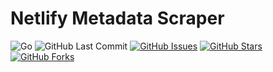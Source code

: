 # Netlify Metadata Scraper

![Go](https://img.shields.io/badge/Go-1.14-blue.svg?logo=go&longCache=true&logoColor=white&colorB=88C0D0&style=flat-square&colorA=4c566a)
![GitHub Last Commit](https://img.shields.io/github/last-commit/google/skia.svg?style=flat-square&colorA=4c566a&colorB=a3be8c)
[![GitHub Issues](https://img.shields.io/github/issues/toddbirchard/netlify-metadata-scraper.svg?style=flat-square&colorA=4c566a&colorB=ebcb8b)](https://github.com/toddbirchard/netlify-metadata-scraper/issues)
[![GitHub Stars](https://img.shields.io/github/stars/toddbirchard/netlify-metadata-scraper.svg?style=flat-square&colorB=ebcb8b&colorA=4c566a)](https://github.com/toddbirchard/netlify-metadata-scraper/stargazers)
[![GitHub Forks](https://img.shields.io/github/forks/toddbirchard/netlify-metadata-scraper.svg?style=flat-square&colorA=4c566a&colorB=ebcb8b)](https://github.com/toddbirchard/netlify-metadata-scraper/network)